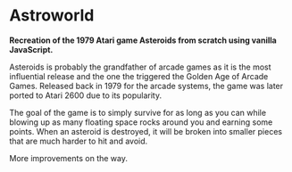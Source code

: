 # Astroworld
**Recreation of the 1979 Atari game Asteroids from scratch using vanilla JavaScript.**

Asteroids is probably the grandfather of arcade games as it is the most influential release and the one the triggered the Golden Age of Arcade Games. Released back in 1979 for the arcade systems, the game was later ported to Atari 2600 due to its popularity. 

The goal of the game is to simply survive for as long as you can while blowing up as many floating space rocks around you and earning some points. When an asteroid is destroyed, it will be broken into smaller pieces that are much harder to hit and avoid.

More improvements on the way.

